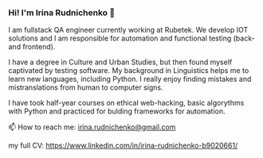 ### Hi! I'm Irina Rudnichenko 👋

I am fullstack QA engineer currently working at Rubetek. We develop IOT solutions and I am responsible for automation and functional testing (back- and frontend).

I have a degree in Culture and Urban Studies, but then found myself captivated by testing software. My background in Linguistics helps me to learn new languages, including Python. I really enjoy finding mistakes and mistranslations from human to computer signs.

I have took half-year courses on ethical web-hacking, basic algorythms with Python and practiced for bulding frameworks for automation. 


📫 How to reach me: irina.rudnichenko@gmail.com

my full CV: https://www.linkedin.com/in/irina-rudnichenko-b9020661/


